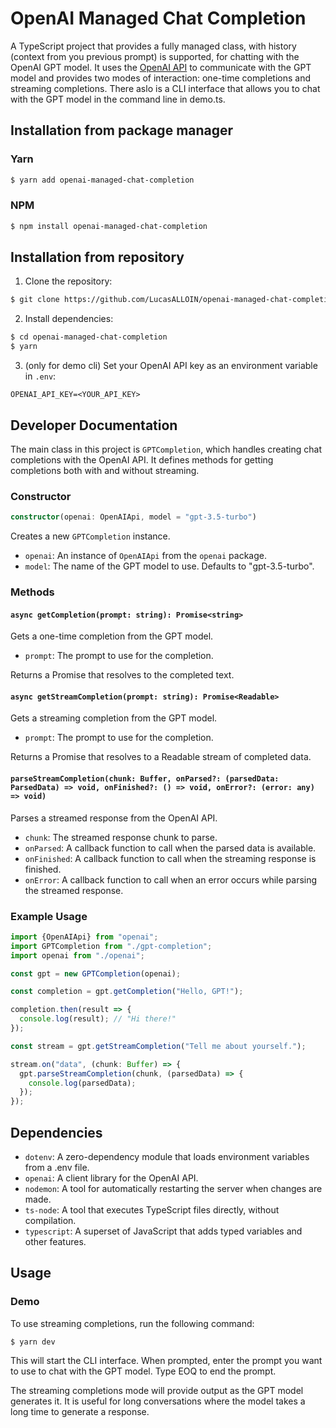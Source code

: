 # OpenAI Managed Chat Completion

A TypeScript project that provides a fully managed class, with history (context from you previous prompt) is supported, for chatting with the OpenAI GPT model. It uses the [OpenAI API](https://beta.openai.com/) to communicate with the GPT model and provides two modes of interaction: one-time completions and streaming completions.
There aslo is a CLI interface that allows you to chat with the GPT model in the command line in demo.ts.

## Installation from package manager

### Yarn

```sh
$ yarn add openai-managed-chat-completion
```

### NPM

```sh
$ npm install openai-managed-chat-completion
```

## Installation from repository

1. Clone the repository:

```sh
$ git clone https://github.com/LucasALLOIN/openai-managed-chat-completion.git
```

2. Install dependencies:

```sh
$ cd openai-managed-chat-completion
$ yarn
```

3. (only for demo cli) Set your OpenAI API key as an environment variable in `.env`:

```
OPENAI_API_KEY=<YOUR_API_KEY>
```

## Developer Documentation

The main class in this project is `GPTCompletion`, which handles creating chat completions with the OpenAI API. It defines methods for getting completions both with and without streaming.

### Constructor

```ts
constructor(openai: OpenAIApi, model = "gpt-3.5-turbo")
```

Creates a new `GPTCompletion` instance.

- `openai`: An instance of `OpenAIApi` from the `openai` package.
- `model`: The name of the GPT model to use. Defaults to "gpt-3.5-turbo".

### Methods

#### `async getCompletion(prompt: string): Promise<string>`

Gets a one-time completion from the GPT model.

- `prompt`: The prompt to use for the completion.

Returns a Promise that resolves to the completed text.

#### `async getStreamCompletion(prompt: string): Promise<Readable>`

Gets a streaming completion from the GPT model.

- `prompt`: The prompt to use for the completion.

Returns a Promise that resolves to a Readable stream of completed data.

#### `parseStreamCompletion(chunk: Buffer, onParsed?: (parsedData: ParsedData) => void, onFinished?: () => void, onError?: (error: any) => void)`

Parses a streamed response from the OpenAI API.

- `chunk`: The streamed response chunk to parse.
- `onParsed`: A callback function to call when the parsed data is available.
- `onFinished`: A callback function to call when the streaming response is finished.
- `onError`: A callback function to call when an error occurs while parsing the streamed response.

### Example Usage

```ts
import {OpenAIApi} from "openai";
import GPTCompletion from "./gpt-completion";
import openai from "./openai";

const gpt = new GPTCompletion(openai);

const completion = gpt.getCompletion("Hello, GPT!");

completion.then(result => {
  console.log(result); // "Hi there!"
});

const stream = gpt.getStreamCompletion("Tell me about yourself.");

stream.on("data", (chunk: Buffer) => {
  gpt.parseStreamCompletion(chunk, (parsedData) => {
    console.log(parsedData);
  });
});
```

## Dependencies

- `dotenv`: A zero-dependency module that loads environment variables from a .env file.
- `openai`: A client library for the OpenAI API.
- `nodemon`: A tool for automatically restarting the server when changes are made.
- `ts-node`: A tool that executes TypeScript files directly, without compilation.
- `typescript`: A superset of JavaScript that adds typed variables and other features.

## Usage

### Demo

To use streaming completions, run the following command:

```
$ yarn dev
```

This will start the CLI interface. When prompted, enter the prompt you want to use to chat with the GPT model. Type EOQ to end the prompt.

The streaming completions mode will provide output as the GPT model generates it. It is useful for long conversations where the model takes a long time to generate a response.
